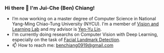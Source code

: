 ### Hi there 👋 I'm Jui-Che (Ben) Chiang!
- I’m now working on a master degree of Computer Science in National Yang-Ming Chiao-Tung University (NYCU). I'm a member of [Vision and Learning Lab](http://vllab.cs.nctu.edu.tw) and my advisor is [Yen-Yu Lin](https://sites.google.com/site/yylinweb/).
- I'm currently doing researchs on Computer Vision with Deep Learning, especially on the task of [Facial Landmark Detection](https://paperswithcode.com/task/facial-landmark-detection).
- 📫 How to reach me: benchiang0919@gmail.com
<!--
**ben0919/ben0919** is a ✨ _special_ ✨ repository because its `README.md` (this file) appears on your GitHub profile.

Here are some ideas to get you started:

- 🔭 I’m currently working on ...
- 🌱 I’m currently learning ...
- 👯 I’m looking to collaborate on ...
- 🤔 I’m looking for help with ...
- 💬 Ask me about ...
- 📫 How to reach me: ...
- 😄 Pronouns: ...
- ⚡ Fun fact: ...
-->
